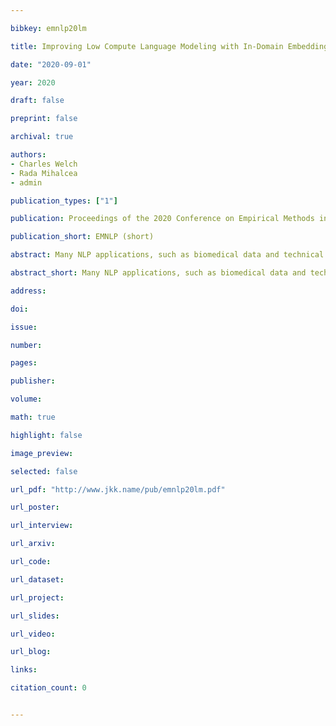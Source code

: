 ```yaml
---

bibkey: emnlp20lm

title: Improving Low Compute Language Modeling with In-Domain Embedding Initialisation

date: "2020-09-01"

year: 2020

draft: false

preprint: false

archival: true

authors: 
- Charles Welch
- Rada Mihalcea
- admin

publication_types: ["1"]

publication: Proceedings of the 2020 Conference on Empirical Methods in Natural Language Processing

publication_short: EMNLP (short)

abstract: Many NLP applications, such as biomedical data and technical support, have 10-100 million tokens of in-domain data and limited computational resources for learning from it. How should we train a language model in this scenario? Most language modeling research considers either a small dataset with a closed vocabulary (like the standard 1 million token Penn Treebank), or the whole web with byte-pair encoding. We show that for our target setting in English, initialising and freezing input embeddings using in-domain data can improve language model performance by providing a useful representation of rare words, and this pattern holds across several different domains. In the process, we show that the standard convention of tying input and output embeddings does not improve perplexity when initializing with embeddings trained on in-domain data.

abstract_short: Many NLP applications, such as biomedical data and technical support, have 10-100 million tokens of in-domain data and limited computational resources for learning from it. How should we train a language model in this scenario? Most language modeling research considers either a small dataset with a closed vocabulary (like the standard 1 million token Penn Treebank), or the whole web with byte-pair encoding. We show that for our target setting in English, initialising and freezing input embeddings using in-domain data can improve language model performance by providing a useful representation of rare words, and this pattern holds across several different domains. In the process, we show that the standard convention of tying input and output embeddings does not improve perplexity when initializing with embeddings trained on in-domain data.

address: 

doi: 

issue: 

number: 

pages: 

publisher: 

volume: 

math: true

highlight: false

image_preview: 

selected: false

url_pdf: "http://www.jkk.name/pub/emnlp20lm.pdf"

url_poster: 

url_interview: 

url_arxiv: 

url_code: 

url_dataset: 

url_project: 

url_slides: 

url_video: 

url_blog: 

links: 

citation_count: 0


---
```

